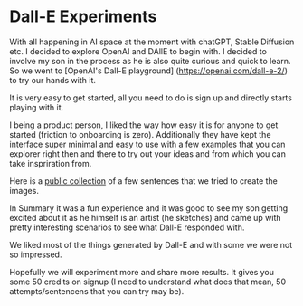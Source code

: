 # Dall-E Experiments

With all happening in AI space at the moment with chatGPT, Stable Diffusion etc. I decided to explore OpenAI and DAllE to begin with.
I decided to involve my son in the process as he is also quite curious and quick to learn.
So we went to [OpenAI's Dall-E playground] (https://openai.com/dall-e-2/) to try our hands with it.

It is very easy to get started, all you need to do is sign up and directly starts playing with it.

I being a product person, I liked the way how easy it is for anyone to get started (friction to onboarding is zero).
Additionally they have kept the interface super minimal and easy to use with a few examples that you can explorer right then and there to try out your ideas and from which you can take inspriration from.

Here is a [public collection](https://labs.openai.com/c/y16wfJ7g4Mq5R2x4gPeAlxsW) of a few sentences that we tried to create the images.

In Summary it was a fun experience and it was good to see my son getting excited about it as he himself is an artist (he sketches) and came up with pretty interesting scenarios to see what Dall-E responded with.

We liked most of the things generated by Dall-E and with some we were not so impressed.

Hopefully we will experiment more and share more results. It gives you some 50 credits on signup (I need to understand what does that mean, 50 attempts/sentencens that you can try may be).
